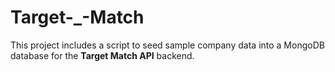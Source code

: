 # Target-_-Match
This project includes a script to seed sample company data into a MongoDB database for the **Target Match API** backend.
